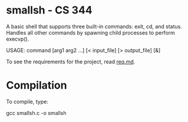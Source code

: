 # smallsh - CS 344

A basic shell that supports three built-in commands: exit, cd, and status.
Handles all other commands by spawning child processes to perform execvp().

USAGE: command [arg1 arg2 ...] [< input_file] [> output_file] [&]

To see the requirements for the project, read [req.md](https://github.com/IvanHalim/operating-systems/blob/master/3.%20Process%20Management/req.md).

# Compilation

To compile, type:

gcc smallsh.c -o smallsh